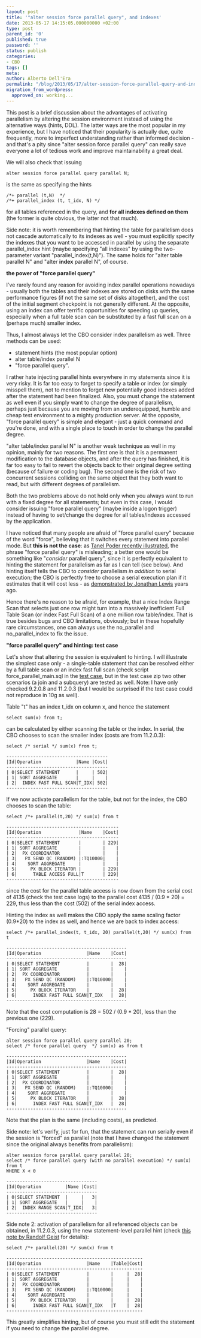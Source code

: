 ```yaml
---
layout: post
title: '"alter session force parallel query", and indexes'
date: 2013-05-17 14:15:05.000000000 +02:00
type: post
parent_id: '0'
published: true
password: ''
status: publish
categories:
- CBO
tags: []
meta:
author: Alberto Dell'Era
permalink: "/blog/2013/05/17/alter-session-force-parallel-query-and-indexes/"
migration_from_wordpress:
  approved_on: working...
---
```

This post is a brief discussion about the advantages of activating parallelism by altering the session environment instead of using the alternative ways (hints, DDL). The latter ways are the most popular in my experience, but I have noticed that their popularity is actually due, quite frequently, more to imperfect understanding rather than informed decision - and that's a pity since "alter session force parallel query" can really save everyone a lot of tedious work and improve maintainability a great deal.

We will also check that issuing
```plsql
alter session force parallel query parallel N;
```

is the same as specifying the hints

```plsql
/*+ parallel (t,N)  */
/*+ parallel_index (t, t_idx, N) */
```

for all tables referenced in the query, and **for all indexes defined on them** (the former is quite obvious, the latter not that much).

Side note: it is worth remembering that hinting the table for parallelism does not cascade automatically to its indexes as well - you must explicitly specify the indexes that you want to be accessed in parallel by using the separate parallel_index hint (maybe specifying "all indexes" by using the two-parameter variant "parallel_index(t,N)"). The same holds for "alter table parallel N" and "alter **index** parallel N", of course.

**the power of "force parallel query"**

I've rarely found any reason for avoiding index parallel operations nowadays - usually both the tables and their indexes are stored on disks with the same performance figures (if not the same set of disks altogether), and the cost of the initial segment checkpoint is not generally different. At the opposite, using an index can offer terrific opportunities for speeding up queries, especially when a full table scan can be substituted by a fast full scan on a (perhaps much) smaller index.

Thus, I almost always let the CBO consider index parallelism as well. Three methods can be used:
- statement hints (the most popular option)
- alter table/index parallel N
- "force parallel query".

I rather hate injecting parallel hints everywhere in my statements since it is very risky. It is far too easy to forget to specify a table or index (or simply misspell them), not to mention to forget new potentially good indexes added after the statement had been finalized. Also, you must change the statement as well even if you simply want to change the degree of parallelism, perhaps just because you are moving from an underequipped, humble and cheap test environment to a mighty production server. At the opposite, "force parallel query" is simple and elegant - just a quick command and you're done, and with a single place to touch in order to change the parallel degree.

"alter table/index parallel N" is another weak technique as well in my opinion, mainly for two reasons. The first one is that it is a permanent modification to the database objects, and  after the query has finished, it is far too easy to fail to revert the objects back to their original degree setting (because of failure or coding bug). The second one is the risk of  two concurrent sessions colliding on the same object that they both want to read, but with different degrees of parallelism.

Both the two problems above do not hold only when you always want to run with a fixed degree for all statements; but even in this case, I would consider issuing "force parallel query" (maybe inside a logon trigger) instead of having to set/change the degree for all tables/indexes accessed by the application.

I have noticed that many people are afraid of "force parallel query" because of the word "force", believing that it switches every statement into parallel mode. But **this is not the case**: as [Tanel Poder recently illustrated](http://blog.tanelpoder.com/2013/03/20/alter-session-force-parallel-query-doesnt-really-force-anything/), the phrase "force parallel query" is misleading; a better one would be something like "*consider* parallel query", since it is perfectly equivalent to hinting the statement for parallelism as far as I can tell (see below). And hinting itself tells the CBO to *consider* parallelism *in addition* to serial execution; the CBO is perfectly free to choose a serial execution plan if it estimates that it will cost less - as [demonstrated by Jonathan Lewis](http://jonathanlewis.wordpress.com/2007/06/17/hints-again/) years ago.

Hence there's no reason to be afraid, for example, that a nice Index Range Scan that selects just one row might turn into a massively inefficient Full Table Scan (or index Fast Full Scan) of a one million row table/index. That is true besides bugs and CBO limitations, obviously; but in these hopefully rare circumstances, one can always use the no_parallel and no_parallel_index to fix the issue.

**"force parallel query" and hinting: test case**

Let's show that altering the session is equivalent to hinting. I will illustrate the simplest case only - a single-table statement that can be resolved either by a full table scan or an index fast full scan (check script force_parallel_main.sql in the [test case](/assets/files/2013/05/force_parallel_query.zip), but in the test case zip two other scenarios (a join and a subquery) are tested as well. Note: I have only checked 9.2.0.8 and 11.2.0.3 (but I would be surprised if the test case could not reproduce in 10g as well).

Table "t" has an index t_idx on column x, and hence the statement

```plsql
select sum(x) from t;
```

can be calculated by either scanning the table or the index. In serial, the CBO chooses to scan the smaller index (costs are from 11.2.0.3):

```plsql
select /* serial */ sum(x) from t;
```
```
--------------------------------------
|Id|Operation             |Name |Cost|
--------------------------------------
| 0|SELECT STATEMENT      |     | 502|
| 1| SORT AGGREGATE       |     |    |
| 2|  INDEX FAST FULL SCAN|T_IDX| 502|
--------------------------------------
```

If we now activate parallelism for the table, but not for the index, the CBO chooses to scan the table:

```plsql
select /*+ parallel(t,20) */ sum(x) from t
```
```
------------------------------------------
|Id|Operation              |Name    |Cost|
------------------------------------------
| 0|SELECT STATEMENT       |        | 229|
| 1| SORT AGGREGATE        |        |    |
| 2|  PX COORDINATOR       |        |    |
| 3|   PX SEND QC (RANDOM) |:TQ10000|    |
| 4|    SORT AGGREGATE     |        |    |
| 5|     PX BLOCK ITERATOR |        | 229|
| 6|      TABLE ACCESS FULL|T       | 229|
------------------------------------------
```

since the cost for the parallel table access is now down from the serial cost of 4135 (check the test case logs) to the parallel cost 4135 / (0.9 * 20) = 229, thus less than the cost (502) of the serial index access.

Hinting the index as well makes the CBO apply the same scaling factor (0.9*20) to the index as well, and hence we are back to index access:

```plsql
select /*+ parallel_index(t, t_idx, 20) parallel(t,20) */ sum(x) from t
```
```
---------------------------------------------
|Id|Operation                 |Name    |Cost|
---------------------------------------------
| 0|SELECT STATEMENT          |        |  28|
| 1| SORT AGGREGATE           |        |    |
| 2|  PX COORDINATOR          |        |    |
| 3|   PX SEND QC (RANDOM)    |:TQ10000|    |
| 4|    SORT AGGREGATE        |        |    |
| 5|     PX BLOCK ITERATOR    |        |  28|
| 6|      INDEX FAST FULL SCAN|T_IDX   |  28|
---------------------------------------------
```

Note that the cost computation is 28 = 502 / (0.9 * 20), less than the previous one (229).

"Forcing" parallel query:

```plsql
alter session force parallel query parallel 20;
select /* force parallel query  */ sum(x) as from t
```
```
---------------------------------------------
|Id|Operation                 |Name    |Cost|
---------------------------------------------
| 0|SELECT STATEMENT          |        |  28|
| 1| SORT AGGREGATE           |        |    |
| 2|  PX COORDINATOR          |        |    |
| 3|   PX SEND QC (RANDOM)    |:TQ10000|    |
| 4|    SORT AGGREGATE        |        |    |
| 5|     PX BLOCK ITERATOR    |        |  28|
| 6|      INDEX FAST FULL SCAN|T_IDX   |  28|
---------------------------------------------
```

Note that the plan is the same (including costs), as predicted.

Side note: let's verify, just for fun, that the statement can run serially even if the session is "forced" as parallel (note that I have changed the statement since the original always benefits from parallelism):

```plsql
alter session force parallel query parallel 20;
select /* force parallel query (with no parallel execution) */ sum(x) from t
WHERE X < 0
```
```
----------------------------------
|Id|Operation         |Name |Cost|
----------------------------------
| 0|SELECT STATEMENT  |     |   3|
| 1| SORT AGGREGATE   |     |    |
| 2|  INDEX RANGE SCAN|T_IDX|   3|
----------------------------------
```

Side note 2: activation of parallelism for all referenced objects  can be obtained, in 11.2.0.3, using the new statement-level parallel hint (check [this note by Randolf Geist](http://oracle-randolf.blogspot.it/2011/03/things-worth-to-mention-and-remember-ii.html) for details):

```plsql
select /*+ parallel(20) */ sum(x) from t
```
```
---------------------------------------------------
|Id|Operation                 |Name    |Table|Cost|
---------------------------------------------------
| 0|SELECT STATEMENT          |        |     |  28|
| 1| SORT AGGREGATE           |        |     |    |
| 2|  PX COORDINATOR          |        |     |    |
| 3|   PX SEND QC (RANDOM)    |:TQ10000|     |    |
| 4|    SORT AGGREGATE        |        |     |    |
| 5|     PX BLOCK ITERATOR    |        |     |  28|
| 6|      INDEX FAST FULL SCAN|T_IDX   |T    |  28|
---------------------------------------------------
```
  
This greatly simplifies hinting, but of course you must still edit the statement if you need to change the parallel degree.
